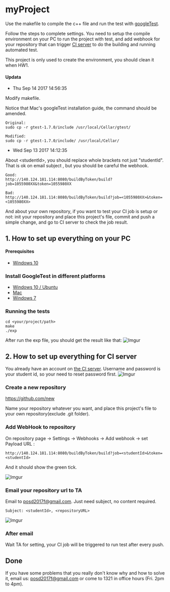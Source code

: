 # myProject
Use the makefile to compile the c++ file and run the test with [googleTest](https://github.com/google/googletest).

Follow the steps to complete settings. You need to setup the compile environment on your PC to run the project with test, and add webhook for your repository that can trigger [CI server](http://140.124.181.114:8080/) to do the building and running automated test.

This project is only used to create the environment, you should clean it when HW1.

#### Updata
 * Thu Sep 14 2017 14:56:35
 
 Modify makefile.
 
 Notice that Mac's googleTest installation guide, the command should be amended.
 ```Shell
 Original:
 sudo cp -r gtest-1.7.0/include /usr/local/Cellar/gtest/
 
 Modified:
 sudo cp -r gtest-1.7.0/include/ /usr/local/Cellar/
 ```
 
 * Wed Sep 13 2017 14:12:35
 
 About \<studentId\>, you should replace whole brackets not just "studentId". That is ok on email subject , but you should be careful the webhook.
  
  ```
  Good:
  http://140.124.181.114:8080/buildByToken/build?job=1055980XX&token=1055980XX
  
  Bad:
  http://140.124.181.114:8080/buildByToken/build?job=<1055980XX>&token=<1055980XX>
  ```
And about your own repository, if you want to test your CI job is setup or not: init your repository and place this project's file, commit and push a simple change, and go to CI server to check the job result.

## 1. How to set up everything on your PC

#### Prerequisites

* [Windows 10](https://blog.gtwang.org/windows/how-to-get-ubuntu-and-bash-running-on-windows-10/)

### Install GoogleTest in different platforms

* [Windows 10 / Ubuntu](https://www.eriksmistad.no/getting-started-with-google-test-on-ubuntu/)
* [Mac](https://gist.github.com/massenz/41bb2c8375294f4d9927)
* [Windows 7](https://github.com/iat-cener/tonatiuh/wiki/Installing-Google-Test-For-Windows)

### Running the tests
```shell
cd <your/project/path>
make
./exp
```

After run the exp file, you should get the result like that: 
![Imgur](https://i.imgur.com/BEPHs86.png)


## 2. How to set up everything for CI server

You already have an account on [the CI server](http://140.124.181.114:8080/). 
Username and password is your student id, so your need to reset password first.
![Imgur](https://i.imgur.com/GoYBxXp.png)

### Create a new repository
https://github.com/new

Name your repository whatever you want, and place this project's file to your own repository(exclude .git folder).

### Add WebHook to repository

On repository page -> Settings -> Webhooks -> Add webhook -> set Payload URL :
```
http://140.124.181.114:8080/buildByToken/build?job=<studentId>&token=<studentId>
```
And it should show the green tick.

![Imgur](https://i.imgur.com/wbjjetV.png)

### Email your repository url to TA
Email to posd2017f@gmail.com. Just need subject, no content required.

```
Subject: <studentId>, <repositoryURL>
```
![Imgur](https://i.imgur.com/dEkZk1Q.png)


### After email
Wait TA for setting, your CI job will be triggered to run test after every push.

## Done

If you have some problems that you really don't know why and how to solve it, email us: posd2017f@gmail.com or come to 1321 in office hours (Fri. 2pm to 4pm).
